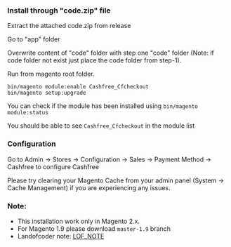 ### Install through "code.zip" file

Extract the attached code.zip from release

Go to "app" folder

Overwrite content of "code" folder with step one "code" folder (Note: if code folder not exist just place the code folder from step-1).

Run from magento root folder.

```
bin/magento module:enable Cashfree_Cfcheckout
bin/magento setup:upgrade
```

You can check if the module has been installed using `bin/magento module:status`

You should be able to see `Cashfree_Cfcheckout` in the module list

### Configuration

Go to Admin -> Stores -> Configuration -> Sales -> Payment Method -> Cashfree to configure Cashfree

Please try clearing your Magento Cache from your admin panel (System -> Cache Management) if you are experiencing any issues.

### Note:
- This installation work only in Magento 2.x.
- For Magento 1.9 please download `master-1.9` branch
- Landofcoder note: [LOF_NOTE](./LOF_NOTE.md)